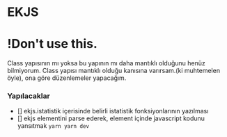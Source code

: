 # EKJS
# !Don't use this.

Class yapısının mı yoksa bu yapının mı daha mantıklı olduğunu henüz bilmiyorum. Class yapısı mantıklı olduğu kanısına varırsam.(ki muhtemelen öyle), ona göre düzenlemeler yapacağım. 

### Yapılacaklar

- [] ekjs.istatistik içerisinde belirli istatistik fonksiyonlarının yazılması
- [] ekjs elementini parse ederek, element içinde javascript kodunu yansıtmak
`
yarn
yarn dev
`